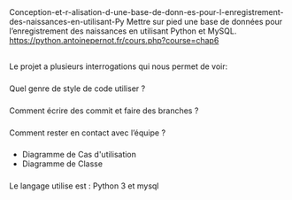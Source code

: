## 
Conception-et-r-alisation-d-une-base-de-donn-es-pour-l-enregistrement-des-naissances-en-utilisant-Py
Mettre sur pied une base de données pour l’enregistrement des naissances en utilisant Python et MySQL.
https://python.antoinepernot.fr/cours.php?course=chap6
###
##
Le projet a plusieurs interrogations qui nous permet de voir:
###
Quel genre de style de code utiliser ?
###
Comment écrire des commit et faire des branches ?
###
Comment rester en contact avec l’équipe ?
###
- Diagramme de Cas d'utilisation
- Diagramme de Classe 
###
Le langage utilise est : Python 3 et mysql
